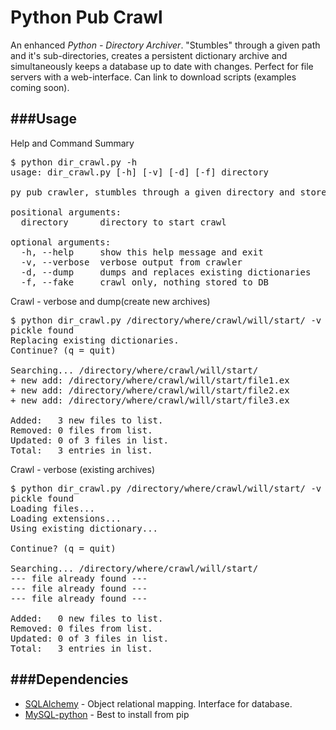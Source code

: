 Python Pub Crawl
==========

An enhanced *Python - Directory Archiver*. "Stumbles" through a given path and it's sub-directories, creates a persistent dictionary archive and simultaneously keeps a database up to date with changes. Perfect for file servers with a web-interface. Can link to download scripts (examples coming soon).


###Usage
------------
Help and Command Summary
<pre>
$ python dir_crawl.py -h
usage: dir_crawl.py [-h] [-v] [-d] [-f] directory

py pub crawler, stumbles through a given directory and stores metadata for every file it finds.

positional arguments:
  directory      directory to start crawl

optional arguments:
  -h, --help     show this help message and exit
  -v, --verbose  verbose output from crawler
  -d, --dump     dumps and replaces existing dictionaries
  -f, --fake     crawl only, nothing stored to DB
</pre>

Crawl - verbose and dump(create new archives)
<pre>
$ python dir_crawl.py /directory/where/crawl/will/start/ -v -d
pickle found
Replacing existing dictionaries.
Continue? (q = quit)

Searching... /directory/where/crawl/will/start/
+ new add: /directory/where/crawl/will/start/file1.ex
+ new add: /directory/where/crawl/will/start/file2.ex
+ new add: /directory/where/crawl/will/start/file3.ex

Added:   3 new files to list.
Removed: 0 files from list.
Updated: 0 of 3 files in list.
Total:   3 entries in list.
</pre>

Crawl - verbose (existing archives)
<pre>
$ python dir_crawl.py /directory/where/crawl/will/start/ -v
pickle found
Loading files...
Loading extensions...
Using existing dictionary...

Continue? (q = quit)

Searching... /directory/where/crawl/will/start/
--- file already found ---
--- file already found ---
--- file already found ---

Added:   0 new files to list.
Removed: 0 files from list.
Updated: 0 of 3 files in list.
Total:   3 entries in list.
</pre>

###Dependencies
------------
+ [SQLAlchemy](http://www.sqlalchemy.org, 'sqlachemy')  - Object relational mapping. Interface for database.
+ [MySQL-python](http://sourceforge.net/projects/mysql-python/, 'mysql-python') - Best to install from pip
